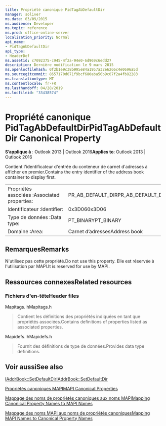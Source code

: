 ```yaml
---
title: Propriété canonique PidTagAbDefaultDir
manager: soliver
ms.date: 03/09/2015
ms.audience: Developer
ms.topic: reference
ms.prod: office-online-server
localization_priority: Normal
api_name:
- PidTagAbDefaultDir
api_type:
- HeaderDef
ms.assetid: c7092375-c945-4f2a-94e0-6d969c6edd27
description: Dernière modification le 9 mars 2015
ms.openlocfilehash: 0f2b1e9c38b995e84a1957a32e6266c4e0696a5d
ms.sourcegitcommit: 8657170d071f9bcf680aba50b9c07f2a4fb82283
ms.translationtype: MT
ms.contentlocale: fr-FR
ms.lasthandoff: 04/28/2019
ms.locfileid: "33438574"
---
```

# <a name="pidtagabdefaultdir-canonical-property"></a><span data-ttu-id="77da1-103">Propriété canonique PidTagAbDefaultDir</span><span class="sxs-lookup"><span data-stu-id="77da1-103">PidTagAbDefaultDir Canonical Property</span></span>

  
  
<span data-ttu-id="77da1-104">**S’applique à** : Outlook 2013 | Outlook 2016</span><span class="sxs-lookup"><span data-stu-id="77da1-104">**Applies to**: Outlook 2013 | Outlook 2016</span></span> 
  
<span data-ttu-id="77da1-105">Contient l'identificateur d'entrée du conteneur de carnet d'adresses à afficher en premier.</span><span class="sxs-lookup"><span data-stu-id="77da1-105">Contains the entry identifier of the address book container to display first.</span></span> 
  
|||
|:-----|:-----|
|<span data-ttu-id="77da1-106">Propriétés associées :</span><span class="sxs-lookup"><span data-stu-id="77da1-106">Associated properties:</span></span>  <br/> |<span data-ttu-id="77da1-107">PR_AB_DEFAULT_DIR</span><span class="sxs-lookup"><span data-stu-id="77da1-107">PR_AB_DEFAULT_DIR</span></span>  <br/> |
|<span data-ttu-id="77da1-108">Identificateur :</span><span class="sxs-lookup"><span data-stu-id="77da1-108">Identifier:</span></span>  <br/> |<span data-ttu-id="77da1-109">0x3D06</span><span class="sxs-lookup"><span data-stu-id="77da1-109">0x3D06</span></span>  <br/> |
|<span data-ttu-id="77da1-110">Type de données :</span><span class="sxs-lookup"><span data-stu-id="77da1-110">Data type:</span></span>  <br/> |<span data-ttu-id="77da1-111">PT_BINARY</span><span class="sxs-lookup"><span data-stu-id="77da1-111">PT_BINARY</span></span>  <br/> |
|<span data-ttu-id="77da1-112">Domaine :</span><span class="sxs-lookup"><span data-stu-id="77da1-112">Area:</span></span>  <br/> |<span data-ttu-id="77da1-113">Carnet d’adresses</span><span class="sxs-lookup"><span data-stu-id="77da1-113">Address book</span></span>  <br/> |
   
## <a name="remarks"></a><span data-ttu-id="77da1-114">Remarques</span><span class="sxs-lookup"><span data-stu-id="77da1-114">Remarks</span></span>

<span data-ttu-id="77da1-115">N'utilisez pas cette propriété.</span><span class="sxs-lookup"><span data-stu-id="77da1-115">Do not use this property.</span></span> <span data-ttu-id="77da1-116">Elle est réservée à l'utilisation par MAPI.</span><span class="sxs-lookup"><span data-stu-id="77da1-116">It is reserved for use by MAPI.</span></span>
  
## <a name="related-resources"></a><span data-ttu-id="77da1-117">Ressources connexes</span><span class="sxs-lookup"><span data-stu-id="77da1-117">Related resources</span></span>

### <a name="header-files"></a><span data-ttu-id="77da1-118">Fichiers d'en-tête</span><span class="sxs-lookup"><span data-stu-id="77da1-118">Header files</span></span>

<span data-ttu-id="77da1-119">Mapitags. h</span><span class="sxs-lookup"><span data-stu-id="77da1-119">Mapitags.h</span></span>
  
> <span data-ttu-id="77da1-120">Contient les définitions des propriétés indiquées en tant que propriétés associées.</span><span class="sxs-lookup"><span data-stu-id="77da1-120">Contains definitions of properties listed as associated properties.</span></span>
    
<span data-ttu-id="77da1-121">Mapidefs. h</span><span class="sxs-lookup"><span data-stu-id="77da1-121">Mapidefs.h</span></span>
  
> <span data-ttu-id="77da1-122">Fournit des définitions de type de données.</span><span class="sxs-lookup"><span data-stu-id="77da1-122">Provides data type definitions.</span></span>
    
## <a name="see-also"></a><span data-ttu-id="77da1-123">Voir aussi</span><span class="sxs-lookup"><span data-stu-id="77da1-123">See also</span></span>



[<span data-ttu-id="77da1-124">IAddrBook::SetDefaultDir</span><span class="sxs-lookup"><span data-stu-id="77da1-124">IAddrBook::SetDefaultDir</span></span>](iaddrbook-setdefaultdir.md)


[<span data-ttu-id="77da1-125">Propriétés canoniques MAPI</span><span class="sxs-lookup"><span data-stu-id="77da1-125">MAPI Canonical Properties</span></span>](mapi-canonical-properties.md)
  
[<span data-ttu-id="77da1-126">Mappage des noms de propriétés canoniques aux noms MAPI</span><span class="sxs-lookup"><span data-stu-id="77da1-126">Mapping Canonical Property Names to MAPI Names</span></span>](mapping-canonical-property-names-to-mapi-names.md)
  
[<span data-ttu-id="77da1-127">Mappage des noms MAPI aux noms de propriétés canoniques</span><span class="sxs-lookup"><span data-stu-id="77da1-127">Mapping MAPI Names to Canonical Property Names</span></span>](mapping-mapi-names-to-canonical-property-names.md)

